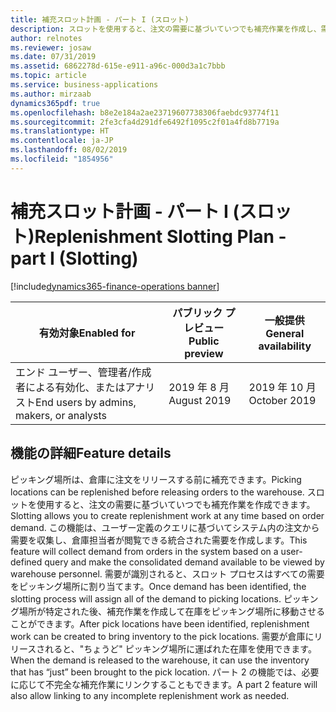 ```yaml
---
title: 補充スロット計画 - パート I (スロット)
description: スロットを使用すると、注文の需要に基づいていつでも補充作業を作成し、需要が倉庫にリリースされたときにピッキングのために商品を準備およびステージングできます。
author: relnotes
ms.reviewer: josaw
ms.date: 07/31/2019
ms.assetid: 6862278d-615e-e911-a96c-000d3a1c7bbb
ms.topic: article
ms.service: business-applications
ms.author: mirzaab
dynamics365pdf: true
ms.openlocfilehash: b8e2e184a2ae23719607738306faebdc93774f11
ms.sourcegitcommit: 2fe3cfa4d291dfe6492f1095c2f01a4fd8b7719a
ms.translationtype: HT
ms.contentlocale: ja-JP
ms.lasthandoff: 08/02/2019
ms.locfileid: "1854956"
---
```

# <a name="replenishment-slotting-plan---part-i-slotting"></a><span data-ttu-id="1880e-103">補充スロット計画 - パート I (スロット)</span><span class="sxs-lookup"><span data-stu-id="1880e-103">Replenishment Slotting Plan - part I (Slotting)</span></span>
[!include[dynamics365-finance-operations banner](../includes/dynamics365-finance-operations.md)]

| <span data-ttu-id="1880e-104">有効対象</span><span class="sxs-lookup"><span data-stu-id="1880e-104">Enabled for</span></span>    |  <span data-ttu-id="1880e-105">パブリック プレビュー</span><span class="sxs-lookup"><span data-stu-id="1880e-105">Public preview</span></span> | <span data-ttu-id="1880e-106">一般提供</span><span class="sxs-lookup"><span data-stu-id="1880e-106">General availability</span></span> | 
| ---------- | ---------- |---------- |
|<span data-ttu-id="1880e-107">エンド ユーザー、管理者/作成者による有効化、またはアナリスト</span><span class="sxs-lookup"><span data-stu-id="1880e-107">End users by admins, makers, or analysts</span></span>|<span data-ttu-id="1880e-108">2019 年 8 月</span><span class="sxs-lookup"><span data-stu-id="1880e-108">August 2019</span></span>| <span data-ttu-id="1880e-109">2019 年 10 月</span><span class="sxs-lookup"><span data-stu-id="1880e-109">October 2019</span></span>|






## <a name="feature-details"></a><span data-ttu-id="1880e-110">機能の詳細</span><span class="sxs-lookup"><span data-stu-id="1880e-110">Feature details</span></span>
<!--feature detail start -->
<span data-ttu-id="1880e-111">ピッキング場所は、倉庫に注文をリリースする前に補充できます。</span><span class="sxs-lookup"><span data-stu-id="1880e-111">Picking locations can be replenished before releasing orders to the warehouse.</span></span> <span data-ttu-id="1880e-112">スロットを使用すると、注文の需要に基づいていつでも補充作業を作成できます。</span><span class="sxs-lookup"><span data-stu-id="1880e-112">Slotting allows you to create replenishment work at any time based on order demand.</span></span> <span data-ttu-id="1880e-113">この機能は、ユーザー定義のクエリに基づいてシステム内の注文から需要を収集し、倉庫担当者が閲覧できる統合された需要を作成します。</span><span class="sxs-lookup"><span data-stu-id="1880e-113">This feature will collect demand from orders in the system based on a user-defined query and make the consolidated demand available to be viewed by warehouse personnel.</span></span> <span data-ttu-id="1880e-114">需要が識別されると、スロット プロセスはすべての需要をピッキング場所に割り当てます。</span><span class="sxs-lookup"><span data-stu-id="1880e-114">Once demand has been identified, the slotting process will assign all of the demand to picking locations.</span></span> <span data-ttu-id="1880e-115">ピッキング場所が特定された後、補充作業を作成して在庫をピッキング場所に移動させることができます。</span><span class="sxs-lookup"><span data-stu-id="1880e-115">After pick locations have been identified, replenishment work can be created to bring inventory to the pick locations.</span></span> <span data-ttu-id="1880e-116">需要が倉庫にリリースされると、"ちょうど" ピッキング場所に運ばれた在庫を使用できます。</span><span class="sxs-lookup"><span data-stu-id="1880e-116">When the demand is released to the warehouse, it can use the inventory that has “just” been brought to the pick location.</span></span> <span data-ttu-id="1880e-117">パート 2 の機能では、必要に応じて不完全な補充作業にリンクすることもできます。</span><span class="sxs-lookup"><span data-stu-id="1880e-117">A part 2 feature will also allow linking to any incomplete replenishment work as needed.</span></span>
<!--feature detail end -->











